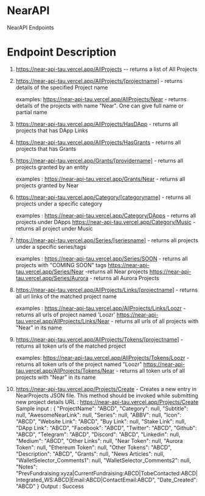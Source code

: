 # NearAPI
 NearAPI Endpoints

# Endpoint Description
1. https://near-api-tau.vercel.app/AllProjects   -- returns a list of All Projects 

2. https://near-api-tau.vercel.app/AllProjects/[projectname] - returns details of the specified Project name

    examples:
    https://near-api-tau.vercel.app/AllProjects/Near - returns details of the projects with name "Near". One can give full name or partial name

3. https://near-api-tau.vercel.app/AllProjects/HasDApp - returns all projects that has DApp Links

4. https://near-api-tau.vercel.app/AllProjects/HasGrants - returns all projects that has Grants

5. https://near-api-tau.vercel.app/Grants/[providername] - returns all projects granted by an entity

   examples : 
   https://near-api-tau.vercel.app/Grants/Near - returns all projects granted by Near

6. https://near-api-tau.vercel.app/Category/[categoryname] - returns all projects under a specific category

   examples :
   https://near-api-tau.vercel.app/Category/DApps - returns all projects under DApps
   https://near-api-tau.vercel.app/Category/Music - returns all project under Music

7. https://near-api-tau.vercel.app/Series/[seriesname]  - returns all projects under a specific series/tags

   examples :
   https://near-api-tau.vercel.app/Series/SOON - returns all projects with "COMING SOON" tags
   https://near-api-tau.vercel.app/Series/Near -returns all Near projects
   https://near-api-tau.vercel.app/Series/Aurora - returns all Aurora Projects

8. https://near-api-tau.vercel.app/AllProjects/Links/[projectname] - returns all url links of the matched project name

   examples :
    https://near-api-tau.vercel.app/AllProjects/Links/Loozr - returns all urls of project named 'Loozr'
    https://near-api-tau.vercel.app/AllProjects/Links/Near - returns all urls of all projects with "Near" in its name

9. https://near-api-tau.vercel.app/AllProjects/Tokens/[projectname] - returns all token urls of the matched project

    examples:
    https://near-api-tau.vercel.app/AllProjects/Tokens/Loozr - returns all token urls of the project named "Loozr"
     https://near-api-tau.vercel.app/AllProjects/Tokens/Near - returns all token urls of all projects with "Near" in its name    
     
 10. https://near-api-tau.vercel.app/Projects/Create - Creates a new entry in NearProjects JSON file. This method should be invoked while submitting new project details
 URL : https://near-api-tau.vercel.app/Projects/Create
 Sample input : {
	"ProjectName": "ABCD",
	"Category": null,
	"Subtitle": null,
	"AwesomeNearLink": null,
	"Series": null,
	"ABBV": null,
	"Icon": "ABCD",
	"Website Link": "ABCD",
	"Buy Link": null,
	"Stake Link": null,
	"DApp Link": "ABCD",
	"Facebook": "ABCD",
	"Twitter": "ABCD",
	"Github": "ABCD",
	"Telegram": "ABCD",
	"Discord": "ABCD",
	"Linkedin": null,
	"Medium": "ABCD",
	"Other Links": null,
	"Near Token": null,
	"Aurora Token": null,
	"Ethereum Token": null,
	"Other Tokens": "ABCD",
	"Description": "ABCD",
	"Grants": null,
	"News Articles": null,
	"WalletSelector_Comments1": null,
	"WalletSelector_Comments2": null,
	"Notes": "PrevFundraising:xyza|CurrentFundraising:ABCD|TobeContacted:ABCD|Integrated_WS:ABCD|Email:ABCD|ContactEmail:ABCD",
	"Date_Created": "ABCD"
}
Output : Success

